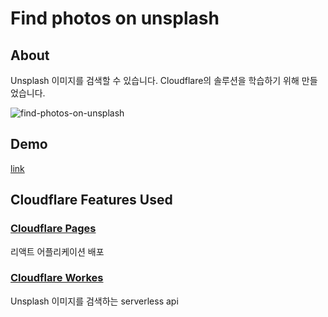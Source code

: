 # Find photos on unsplash

## About

Unsplash 이미지를 검색할 수 있습니다. Cloudflare의 솔루션을 학습하기 위해 만들었습니다.

![find-photos-on-unsplash](https://user-images.githubusercontent.com/51858583/187075305-9ab940c6-77a1-4207-bc96-ba6ee8d42937.gif)

## Demo

[link](https://find-photos-on-unsplash.pages.dev)

## Cloudflare Features Used

### [Cloudflare Pages](https://pages.cloudflare.com/)

리액트 어플리케이션 배포

### [Cloudflare Workes](https://workers.cloudflare.com/)

Unsplash 이미지를 검색하는 serverless api

